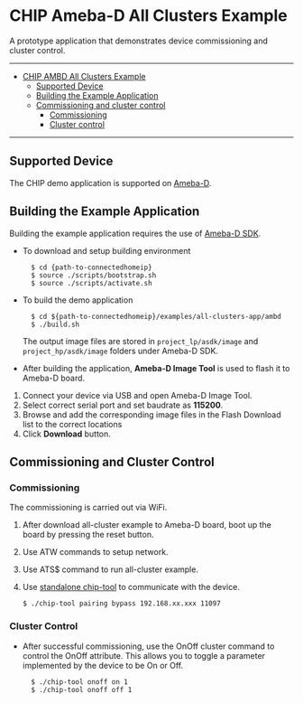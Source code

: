 # CHIP Ameba-D All Clusters Example

A prototype application that demonstrates device commissioning and cluster
control.

---

-   [CHIP AMBD All Clusters Example](#chip-ameba-d-all-clusters-example)
    -   [Supported Device](#supported-device)
    -   [Building the Example Application](#building-the-example-application)
    -   [Commissioning and cluster control](#commissioning-and-cluster-control)
        -   [Commissioning](#commissioning)
        -   [Cluster control](#cluster-control)

---


## Supported Device

The CHIP demo application is supported on [Ameba-D](https://www.amebaiot.com/en/amebad).


## Building the Example Application

Building the example application requires the use of [Ameba-D SDK](https://github.com/hank820/ambd_sdk_with_chip_non_NDA).

-   To download and setup building environment

          $ cd {path-to-connectedhomeip}
          $ source ./scripts/bootstrap.sh
          $ source ./scripts/activate.sh

-   To build the demo application

          $ cd ${path-to-connectedhomeip}/examples/all-clusters-app/ambd
          $ ./build.sh
    
       The output image files are stored in `project_lp/asdk/image` and `project_hp/asdk/image` folders under Ameba-D SDK.
          
-   After building the application, **Ameba-D Image Tool** is used to flash it to Ameba-D board.
  1.  Connect your device via USB and open Ameba-D Image Tool.
  2.  Select correct serial port and set baudrate as **115200**.
  3.  Browse and add the corresponding image files in the Flash Download list to the correct locations
  4.  Click **Download** button.


## Commissioning and Cluster Control

### Commissioning
The commissioning is carried out via WiFi.

  1.  After download all-cluster example to Ameba-D board, boot up the board by pressing the reset button.
  2.  Use ATW commands to setup network.
  3.  Use ATS$ command to run all-cluster example.
  4.  Use
    [standalone chip-tool](https://github.com/project-chip/connectedhomeip/tree/master/examples/chip-tool)
    to communicate with the device.
    
          $ ./chip-tool pairing bypass 192.168.xx.xxx 11097

### Cluster Control

-   After successful commissioning, use the OnOff cluster command to control the
    OnOff attribute. This allows you to toggle a parameter implemented by the
    device to be On or Off.

          $ ./chip-tool onoff on 1
          $ ./chip-tool onoff off 1
